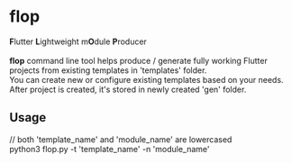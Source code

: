 # flop
**F**lutter **L**ightweight m**O**dule **P**roducer <br /> <br />
**flop** command line tool helps produce / generate fully working Flutter projects from existing templates in 'templates' folder. <br />
You can create new or configure existing templates based on your needs. <br />
After project is created, it's stored in newly created 'gen' folder.

## Usage
// both 'template_name' and 'module_name' are lowercased <br />
python3 flop.py -t 'template_name' -n 'module_name'
